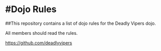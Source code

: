 #Dojo Rules
==========

##This repository contains a list of dojo rules for the Deadly Vipers dojo.

All members should read the rules.

https://github.com/deadlyvipers



